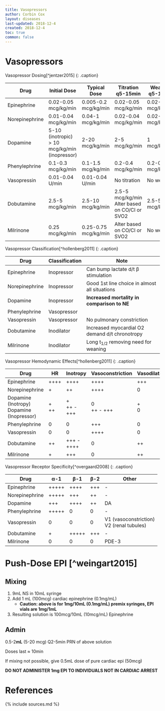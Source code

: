 ```yaml
---
title: Vasopressors
author: Corbin Cox
layout: diseases
last-updated: 2018-12-4
created: 2018-12-4
toc: true
common: false
---
```


# Vasopressors

Vasopressor Dosing[^jentzer2015]
{: .caption}

| Drug           | Initial Dose                                          | Typical Dose         | Titration q5-15min                                 | Weaning q5-15min     |
| -------------- | ----------------------------------------------------- | -------------------- | -------------------------------------------------- | -------------------- |
| Epinephrine    | 0.02-0.05 mcg/kg/min                                  | 0.005-0.2 mcg/kg/min | 0.02-0.05 mcg/kg/min                               | 0.02-0.05 mcg/kg/min |
| Norepinephrine | 0.01-0.04 mcg/kg/min                                  | 0.04-1 mcg/kg/min    | 0.02-0.04 mcg/kg/min                               | 0.02-0.04 mcg/kg/min |
| Dopamine       | 5-10 (inotropic)<br />&gt; 10 mcg/kg/min (inopressor) | 2-20 mcg/kg/min      | 2-5 mcg/kg/min                                     | 1 mcg/kg/min         |
| Phenylephrine  | 0.1-0.3 mcg/kg/min                                    | 0.1-1.5 mcg/kg/min   | 0.2-0.4 mcg/kg/min                                 | 0.2-0.4 mcg/kg/min   |
| Vasopressin    | 0.01-0.04 U/min                                       | 0.01-0.04 U/min      | No titration                                       | No weaning           |
| Dobutamine     | 2.5-5 mcg/kg/min                                      | 2.5-10 mcg/kg/min    | 2.5-5 mcg/kg/min<br />Alter based on CO/CI or SVO2 | 2.5-5 mcg/kg/min     |
| Milrinone      | 0.25 mcg/kg/min                                       | 0.25-0.75 mcg/kg/min | Alter based on CO/CI or SVO2                       | No weaning           |


Vasopressor Classification[^hollenberg2011]
{: .caption}

| Drug           | Classification | Note                                           |
| -------------- | -------------- | ---------------------------------------------- |
| Epinephrine    | Inopressor     | Can bump lactate d/t &beta; stimulation        |
| Norepinephrine | Inopressor     | Good 1st line choice in almost all situations  |
| Dopamine       | Inopressor     | **Increased mortality in comparison to NE**    |
| Phenylephrine  | Vasopressor    |                                                |
| Vasopressin    | Vasopressor    | No pulmonary constriction                      |
| Dobutamine     | Inodilator     | Increased myocardial O2 demand d/t chronotropy |
| Milrinone      | Inodilator     | Long t<sub>1/2</sub> removing need for weaning |

Vasopressor Hemodynamic Effects[^hollenberg2011]
{: .caption}

| Drug                                           | HR        | Inotropy        | Vasoconstriction | Vasodilation | Dopaminergic |
| ---------------------------------------------- | --------- | --------------- | ---------------- | ------------ | ------------ |
| Epinephrine                                    | ++++      | ++++            | ++++             | +++          | 0            |
| Norepinephrine                                 | +         | ++              | ++++             | 0            | 0            |
| Dopamine (Inotropy)<br />Dopamine (Inopressor) | +<br />++ | +<br />++ - +++ | 0<br />++ - +++  | +<br />0     | ++++<br />++ |
| Phenylephrine                                  | 0         | 0               | +++              | 0            | 0            |
| Vasopressin                                    | 0         | 0               | ++++             | 0            | 0            |
| Dobutamine                                     | ++        | +++ - ++++      | 0                | ++           | 0            |
| Milrinone                                      | +         | +++             | 0                | ++           | 0            |



Vasopressor Receptor Specificity[^overgaard2008]
{: .caption}

| Drug           | &alpha;-1 | &beta;-1 | &beta;-2 | Other                                         |
| -------------- | --------- | -------- | -------- | --------------------------------------------- |
| Epinephrine    | +++++     | ++++     | +++      | -                                             |
| Norepinephrine | +++++     | +++      | ++       | -                                             |
| Dopamine       | +++       | ++++     | ++       | DA                                            |
| Phenylephrine  | +++++     | 0        | 0        | -                                             |
| Vasopressin    | 0         | 0        | 0        | V1 (vasoconstriction)<br />V2 (renal tubules) |
| Dobutamine     | +         | +++++    | +++      | -                                             |
| Milrinone      | 0         | 0        | 0        | PDE-3                                         |




# Push-Dose EPI [^weingart2015]

## Mixing

1.  9mL NS in 10mL syringe
2.  Add 1 mL (100mcg) cardiac epinephrine (0.1mg/mL)
    * **Caution: above is for 1mg/10mL (0.1mg/mL) premix syringes, EPI vials are 1mg/1mL**
3.  Resulting solution is 100mcg/10mL (10mcg/mL) Epinephrine


## Admin

0.5-2**mL** (5-20 mcg) Q2-5min PRN of above solution

Doses last &asymp; 10min

If mixing not possible, give 0.5mL dose of pure cardiac epi (50mcg)

**DO NOT ADMINISTER 1mg EPI TO INDIVIDUALS NOT IN CARDIAC ARREST**

# References
{% include sources.md %}
